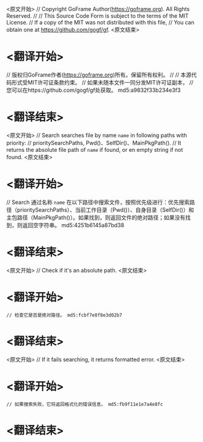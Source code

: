 
<原文开始>
// Copyright GoFrame Author(https://goframe.org). All Rights Reserved.
//
// This Source Code Form is subject to the terms of the MIT License.
// If a copy of the MIT was not distributed with this file,
// You can obtain one at https://github.com/gogf/gf.
<原文结束>

# <翻译开始>
// 版权归GoFrame作者(https://goframe.org)所有。保留所有权利。
//
// 本源代码形式受MIT许可证条款约束。
// 如果未随本文件一同分发MIT许可证副本，
// 您可以在https://github.com/gogf/gf处获取。 md5:a9832f33b234e3f3
# <翻译结束>


<原文开始>
// Search searches file by name `name` in following paths with priority:
// prioritySearchPaths, Pwd()、SelfDir()、MainPkgPath().
// It returns the absolute file path of `name` if found, or en empty string if not found.
<原文结束>

# <翻译开始>
// Search 通过名称 `name` 在以下路径中搜索文件，按照优先级进行：优先搜索路径（prioritySearchPaths）、当前工作目录（Pwd()）、自身目录（SelfDir()）和主包路径（MainPkgPath()）。如果找到，则返回文件的绝对路径；如果没有找到，则返回空字符串。 md5:4251b6145a87bd38
# <翻译结束>


<原文开始>
// Check if it's an absolute path.
<原文结束>

# <翻译开始>
	// 检查它是否是绝对路径。 md5:fcbf7e8f8e3d02b7
# <翻译结束>


<原文开始>
// If it fails searching, it returns formatted error.
<原文结束>

# <翻译开始>
	// 如果搜索失败，它将返回格式化的错误信息。 md5:fb9f11e1e7a4e8fc
# <翻译结束>

